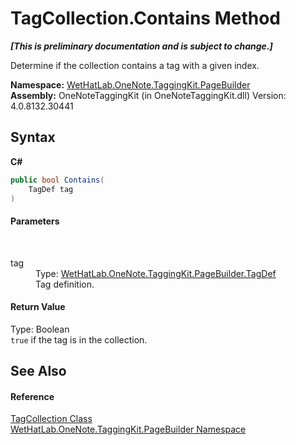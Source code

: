 # TagCollection.Contains Method 
 _**\[This is preliminary documentation and is subject to change.\]**_

Determine if the collection contains a tag with a given index.

**Namespace:**&nbsp;<a href="56352230-71f2-f4b7-63a8-983965663af5">WetHatLab.OneNote.TaggingKit.PageBuilder</a><br />**Assembly:**&nbsp;OneNoteTaggingKit (in OneNoteTaggingKit.dll) Version: 4.0.8132.30441

## Syntax

**C#**<br />
``` C#
public bool Contains(
	TagDef tag
)
```


#### Parameters
&nbsp;<dl><dt>tag</dt><dd>Type: <a href="76f26dcb-6d94-451a-0931-56436dcad40f">WetHatLab.OneNote.TaggingKit.PageBuilder.TagDef</a><br />Tag definition.</dd></dl>

#### Return Value
Type: Boolean<br />`true` if the tag is in the collection.

## See Also


#### Reference
<a href="690c2dc2-ed96-3d88-635a-e04151eea12b">TagCollection Class</a><br /><a href="56352230-71f2-f4b7-63a8-983965663af5">WetHatLab.OneNote.TaggingKit.PageBuilder Namespace</a><br />
